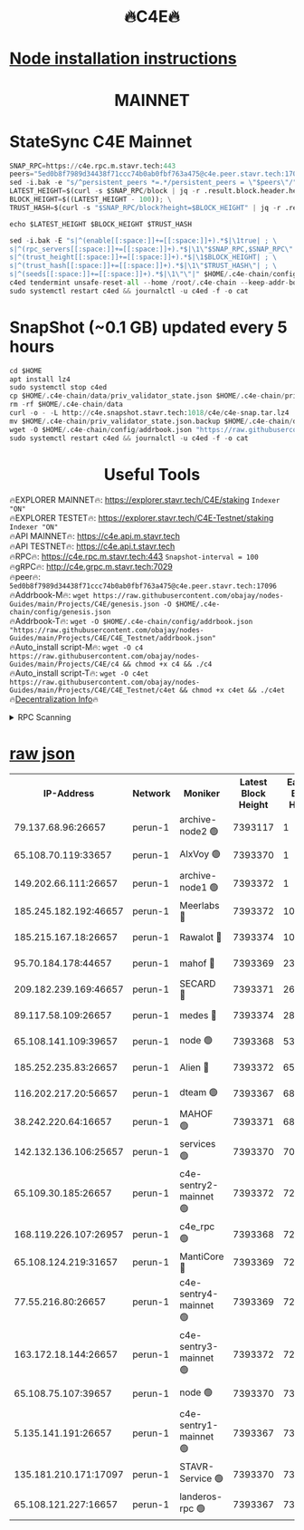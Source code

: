 <h1 align="center"> 🔥C4E🔥</h1>

[Node installation instructions](https://github.com/obajay/nodes-Guides/tree/main/Projects/C4E)
=

<h1 align="center"> MAINNET</h1>

# StateSync C4E Mainnet
```python
SNAP_RPC=https://c4e.rpc.m.stavr.tech:443
peers="5ed0b8f7989d34438f71ccc74b0ab0fbf763a475@c4e.peer.stavr.tech:17096"
sed -i.bak -e "s/^persistent_peers *=.*/persistent_peers = \"$peers\"/" $HOME/.c4e-chain/config/config.toml
LATEST_HEIGHT=$(curl -s $SNAP_RPC/block | jq -r .result.block.header.height); \
BLOCK_HEIGHT=$((LATEST_HEIGHT - 100)); \
TRUST_HASH=$(curl -s "$SNAP_RPC/block?height=$BLOCK_HEIGHT" | jq -r .result.block_id.hash)

echo $LATEST_HEIGHT $BLOCK_HEIGHT $TRUST_HASH

sed -i.bak -E "s|^(enable[[:space:]]+=[[:space:]]+).*$|\1true| ; \
s|^(rpc_servers[[:space:]]+=[[:space:]]+).*$|\1\"$SNAP_RPC,$SNAP_RPC\"| ; \
s|^(trust_height[[:space:]]+=[[:space:]]+).*$|\1$BLOCK_HEIGHT| ; \
s|^(trust_hash[[:space:]]+=[[:space:]]+).*$|\1\"$TRUST_HASH\"| ; \
s|^(seeds[[:space:]]+=[[:space:]]+).*$|\1\"\"|" $HOME/.c4e-chain/config/config.toml
c4ed tendermint unsafe-reset-all --home /root/.c4e-chain --keep-addr-book
sudo systemctl restart c4ed && journalctl -u c4ed -f -o cat
```
# SnapShot (~0.1 GB) updated every 5 hours
```python
cd $HOME
apt install lz4
sudo systemctl stop c4ed
cp $HOME/.c4e-chain/data/priv_validator_state.json $HOME/.c4e-chain/priv_validator_state.json.backup
rm -rf $HOME/.c4e-chain/data
curl -o - -L http://c4e.snapshot.stavr.tech:1018/c4e/c4e-snap.tar.lz4 | lz4 -c -d - | tar -x -C $HOME/.c4e-chain --strip-components 2
mv $HOME/.c4e-chain/priv_validator_state.json.backup $HOME/.c4e-chain/data/priv_validator_state.json
wget -O $HOME/.c4e-chain/config/addrbook.json "https://raw.githubusercontent.com/obajay/nodes-Guides/main/Projects/C4E/addrbook.json"
sudo systemctl restart c4ed && journalctl -u c4ed -f -o cat
```
 <h1 align="center"> Useful Tools</h1>

🔥EXPLORER MAINNET🔥:  https://explorer.stavr.tech/C4E/staking            `Indexer "ON"` \
🔥EXPLORER TESTET🔥:   https://explorer.stavr.tech/C4E-Testnet/staking     `Indexer "ON"` \
🔥API MAINNET🔥:       https://c4e.api.m.stavr.tech \
🔥API TESTNET🔥:       https://c4e.api.t.stavr.tech \
🔥RPC🔥:               https://c4e.rpc.m.stavr.tech:443                  `Snapshot-interval = 100` \
🔥gRPC🔥:              http://c4e.grpc.m.stavr.tech:7029 \
🔥peer🔥:              `5ed0b8f7989d34438f71ccc74b0ab0fbf763a475@c4e.peer.stavr.tech:17096` \
🔥Addrbook-M🔥:    ```wget https://raw.githubusercontent.com/obajay/nodes-Guides/main/Projects/C4E/genesis.json -O $HOME/.c4e-chain/config/genesis.json``` \
🔥Addrbook-T🔥:    ```wget -O $HOME/.c4e-chain/config/addrbook.json "https://raw.githubusercontent.com/obajay/nodes-Guides/main/Projects/C4E/C4E_Testnet/addrbook.json"``` \
🔥Auto_install script-M🔥: ```wget -O c4 https://raw.githubusercontent.com/obajay/nodes-Guides/main/Projects/C4E/c4 && chmod +x c4 && ./c4``` \
🔥Auto_install script-T🔥: ```wget -O c4et https://raw.githubusercontent.com/obajay/nodes-Guides/main/Projects/C4E/C4E_Testnet/c4et && chmod +x c4et && ./c4et``` \
🔥[Decentralization Info](https://github.com/obajay/StateSync-snapshots/tree/main/Projects/C4E/Decentralization)🔥




<details>
<summary>RPC Scanning</summary>

<h2 align="center"> We scan nodes in real time every 4 hours. And we provide the final result of RPC endpoints.
We cannot influence the operation of these nodes in any way. </h2>


```python
If Voting Power is higher than 0 --> then the Node is a validator of the network and may be subject to attack and be a potential threat to the chain.
```
```python
We marked such validators with a red symbol
```

</details>

[raw json](https://rpc-check.c4e.stavr.tech/c4e/rpc-c4e-result.json)
=



<table><tr><th>IP-Address</th><th>Network</th><th>Moniker</th><th>Latest Block Height</th><th>Earliest Block Height</th><th>Catching Up</th><th>Tx Index</th><th>Voting Power</th><th>Scan Time</th></tr><tr><td>79.137.68.96:26657</td><td>perun-1</td><td>archive-node2 🟢</td><td>7393117</td><td>1</td><td>False</td><td>on</td><td>0</td><td>2024-03-01T02:17:08.226799827UTC</td></tr><tr><td>65.108.70.119:33657</td><td>perun-1</td><td>AlxVoy 🟢</td><td>7393370</td><td>1</td><td>False</td><td>on</td><td>0</td><td>2024-03-01T02:17:22.439244204UTC</td></tr><tr><td>149.202.66.111:26657</td><td>perun-1</td><td>archive-node1 🟢</td><td>7393372</td><td>1</td><td>False</td><td>on</td><td>0</td><td>2024-03-01T02:17:36.568712173UTC</td></tr><tr><td>185.245.182.192:46657</td><td>perun-1</td><td>Meerlabs 🔴</td><td>7393372</td><td>1051501</td><td>False</td><td>on</td><td>344614</td><td>2024-03-01T02:17:41.615335128UTC</td></tr><tr><td>185.215.167.18:26657</td><td>perun-1</td><td>Rawalot 🔴</td><td>7393374</td><td>1090501</td><td>False</td><td>on</td><td>450091</td><td>2024-03-01T02:17:52.661603960UTC</td></tr><tr><td>95.70.184.178:44657</td><td>perun-1</td><td>mahof 🔴</td><td>7393369</td><td>2342001</td><td>False</td><td>off</td><td>1356389</td><td>2024-03-01T02:17:21.814223852UTC</td></tr><tr><td>209.182.239.169:46657</td><td>perun-1</td><td>SECARD 🔴</td><td>7393371</td><td>2616101</td><td>False</td><td>off</td><td>749308</td><td>2024-03-01T02:17:33.997267714UTC</td></tr><tr><td>89.117.58.109:26657</td><td>perun-1</td><td>medes 🔴</td><td>7393374</td><td>2826001</td><td>False</td><td>off</td><td>891025</td><td>2024-03-01T02:17:48.316159236UTC</td></tr><tr><td>65.108.141.109:39657</td><td>perun-1</td><td>node 🟢</td><td>7393368</td><td>5303301</td><td>False</td><td>on</td><td>0</td><td>2024-03-01T02:17:10.583920920UTC</td></tr><tr><td>185.252.235.83:26657</td><td>perun-1</td><td>Alien 🔴</td><td>7393372</td><td>6502501</td><td>False</td><td>on</td><td>648215</td><td>2024-03-01T02:17:36.854172977UTC</td></tr><tr><td>116.202.217.20:56657</td><td>perun-1</td><td>dteam 🟢</td><td>7393367</td><td>6800901</td><td>False</td><td>on</td><td>0</td><td>2024-03-01T02:17:07.886521197UTC</td></tr><tr><td>38.242.220.64:16657</td><td>perun-1</td><td>MAHOF 🟢</td><td>7393371</td><td>6885501</td><td>False</td><td>on</td><td>0</td><td>2024-03-01T02:17:34.265057076UTC</td></tr><tr><td>142.132.136.106:25657</td><td>perun-1</td><td>services 🟢</td><td>7393370</td><td>7012001</td><td>False</td><td>on</td><td>0</td><td>2024-03-01T02:17:25.016545640UTC</td></tr><tr><td>65.109.30.185:26657</td><td>perun-1</td><td>c4e-sentry2-mainnet 🟢</td><td>7393372</td><td>7284001</td><td>False</td><td>on</td><td>0</td><td>2024-03-01T02:17:41.307490958UTC</td></tr><tr><td>168.119.226.107:26957</td><td>perun-1</td><td>c4e_rpc 🟢</td><td>7393368</td><td>7293368</td><td>False</td><td>on</td><td>0</td><td>2024-03-01T02:17:14.952984751UTC</td></tr><tr><td>65.108.124.219:31657</td><td>perun-1</td><td>MantiCore 🔴</td><td>7393369</td><td>7293369</td><td>False</td><td>off</td><td>729685</td><td>2024-03-01T02:17:21.387610638UTC</td></tr><tr><td>77.55.216.80:26657</td><td>perun-1</td><td>c4e-sentry4-mainnet 🟢</td><td>7393369</td><td>7297001</td><td>False</td><td>on</td><td>0</td><td>2024-03-01T02:17:22.138844722UTC</td></tr><tr><td>163.172.18.144:26657</td><td>perun-1</td><td>c4e-sentry3-mainnet 🟢</td><td>7393372</td><td>7297001</td><td>False</td><td>on</td><td>0</td><td>2024-03-01T02:17:41.897618596UTC</td></tr><tr><td>65.108.75.107:39657</td><td>perun-1</td><td>node 🟢</td><td>7393370</td><td>7300001</td><td>False</td><td>on</td><td>0</td><td>2024-03-01T02:17:25.302861377UTC</td></tr><tr><td>5.135.141.191:26657</td><td>perun-1</td><td>c4e-sentry1-mainnet 🟢</td><td>7393367</td><td>7300501</td><td>False</td><td>on</td><td>0</td><td>2024-03-01T02:17:07.364137934UTC</td></tr><tr><td>135.181.210.171:17097</td><td>perun-1</td><td>STAVR-Service 🟢</td><td>7393370</td><td>7390001</td><td>False</td><td>on</td><td>0</td><td>2024-03-01T02:17:25.626815914UTC</td></tr><tr><td>65.108.121.227:16657</td><td>perun-1</td><td>landeros-rpc 🟢</td><td>7393367</td><td>7393001</td><td>False</td><td>on</td><td>0</td><td>2024-03-01T02:17:07.663101507UTC</td></tr></table>
